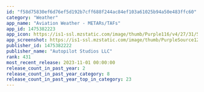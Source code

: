 ```yaml
---
id: "f58d75830ef6d76ef5d192b7cff688f244ac84ef103a61025b94a50e483ffc60"
category: "Weather"
app_name: "Aviation Weather - METARs/TAFs"
app_id: 1475382223
app_icon: https://is1-ssl.mzstatic.com/image/thumb/Purple116/v4/27/31/5e/27315e81-a939-28c7-ba46-0c7946d6a6ed/AppIcon-0-0-1x_U007epad-0-85-220.png/1024x1024bb.png
app_screenshot: https://is1-ssl.mzstatic.com/image/thumb/PurpleSource124/v4/6c/49/bd/6c49bdc6-da17-ccd5-1c59-59c97be0413f/c5d2b616-5cf2-4c06-b283-806995128479_Simulator_Screen_Shot_-_iPhone_11_Pro_Max_-_2020-10-20_at_15.05.21.png/1242x2688bb.png
publisher_id: 1475382222
publisher_name: "Autopilot Studios LLC"
rank: 431
most_recent_release: 2023-11-01 00:00:00
release_count_in_past_year: 2
release_count_in_past_year_category: 8
release_count_in_past_year_top_in_category: 23
---
```

